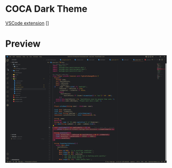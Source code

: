 # COCA Dark Theme
[VSCode extension](https://marketplace.visualstudio.com/items?itemName=cocahonka.coca-dark-theme)
[]
# Preview
![Theme preview](./images/theme-preview.png)

